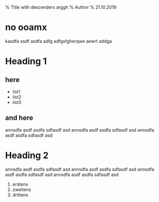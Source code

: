 % Title with descenders arggh
% Author
% 21.10.2019

no ooamx
============

kasdfa asdf asdfa adfg adfgsfgherqwe aewrt addga


Heading 1
===================

here
------

* list1
* list2
* list3

and here
------------

annsdfa asdf asdfa sdfasdf asd 
annsdfa asdf asdfa sdfasdf asd 
annsdfa asdf asdfa sdfasdf asd 


Heading 2
===================

annsdfa asdf asdfa sdfasdf asd 
annsdfa asdf asdfa sdfasdf asd 
annsdfa asdf asdfa sdfasdf asd 
annsdfa asdf asdfa sdfasdf asd 

1. erstens
2. zweitens
3. drittens
